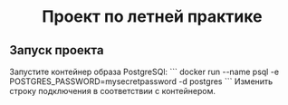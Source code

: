 <h1 align="center">Проект по летней практике</h1>
<h2>Запуск проекта</h2>
Запустите контейнер образа PostgreSQl:   
```
docker run --name psql -e POSTGRES_PASSWORD=mysecretpassword -d postgres
```
Изменить строку подключения в соответствии с контейнером.
